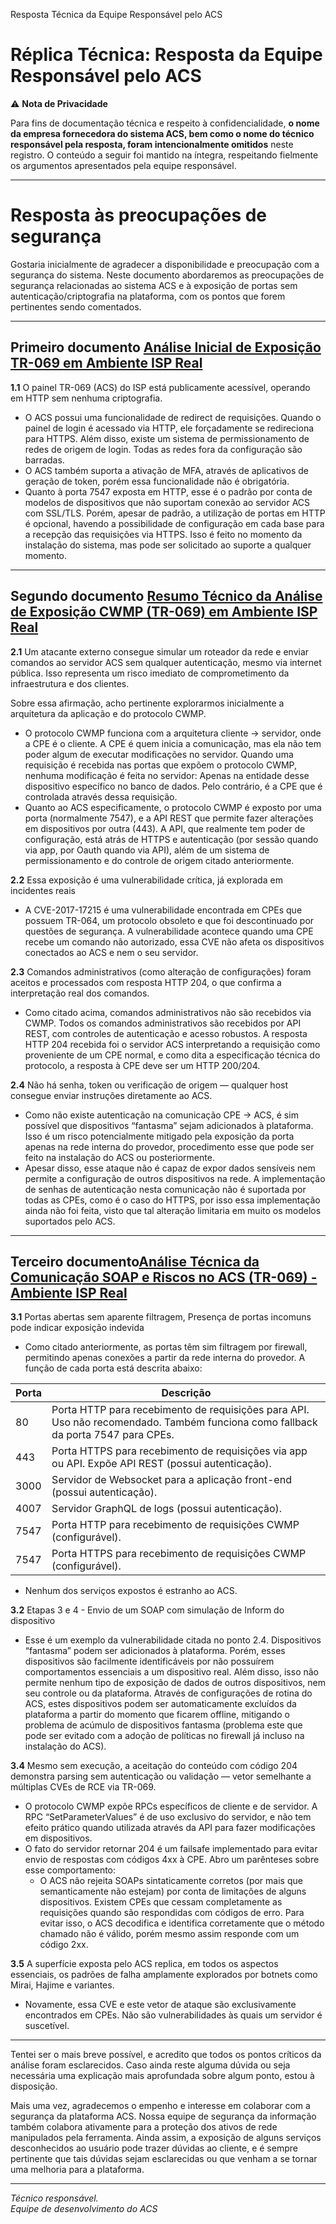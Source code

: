 Resposta Técnica da Equipe Responsável pelo ACS

# Réplica Técnica: Resposta da Equipe Responsável pelo ACS

⚠️ **Nota de Privacidade**

Para fins de documentação técnica e respeito à confidencialidade, **o nome da empresa fornecedora do sistema ACS, bem como o nome do técnico responsável pela resposta, foram intencionalmente omitidos** neste registro. O conteúdo a seguir foi mantido na íntegra, respeitando fielmente os argumentos apresentados pela equipe responsável.

---

# Resposta às preocupações de segurança

Gostaria inicialmente de agradecer a disponibilidade e preocupação com a segurança do sistema. Neste documento abordaremos as preocupações de segurança relacionadas ao sistema ACS e à exposição de portas sem autenticação/criptografia na plataforma, com os pontos que forem pertinentes sendo comentados.

---

## Primeiro documento [Análise Inicial de Exposição TR-069 em Ambiente ISP Real]()

**1.1** O painel TR-069 (ACS) do ISP está publicamente acessível, operando em HTTP sem nenhuma criptografia.

- O ACS possui uma funcionalidade de redirect de requisições. Quando o painel de login é acessado via HTTP, ele forçadamente se redireciona para HTTPS. Além disso, existe um sistema de permissionamento de redes de origem de login. Todas as redes fora da configuração são barradas.
- O ACS também suporta a ativação de MFA, através de aplicativos de geração de token, porém essa funcionalidade não é obrigatória.
- Quanto à porta 7547 exposta em HTTP, esse é o padrão por conta de modelos de dispositivos que não suportam conexão ao servidor ACS com SSL/TLS. Porém, apesar de padrão, a utilização de portas em HTTP é opcional, havendo a possibilidade de configuração em cada base para a recepção das requisições via HTTPS. Isso é feito no momento da instalação do sistema, mas pode ser solicitado ao suporte a qualquer momento.

---

## Segundo documento [Resumo Técnico da Análise de Exposição CWMP (TR-069) em Ambiente ISP Real]()

**2.1** Um atacante externo consegue simular um roteador da rede e enviar comandos ao servidor ACS sem qualquer autenticação, mesmo via internet pública. Isso representa um risco imediato de comprometimento da infraestrutura e dos clientes.

Sobre essa afirmação, acho pertinente explorarmos inicialmente a arquitetura da aplicação e do protocolo CWMP.

- O protocolo CWMP funciona com a arquitetura cliente -> servidor, onde a CPE é o cliente. A CPE é quem inicia a comunicação, mas ela não tem poder algum de executar modificações no servidor. Quando uma requisição é recebida nas portas que expõem o protocolo CWMP, nenhuma modificação é feita no servidor: Apenas na entidade desse dispositivo específico no banco de dados. Pelo contrário, é a CPE que é controlada através dessa requisição.
- Quanto ao ACS especificamente, o protocolo CWMP é exposto por uma porta (normalmente 7547), e a API REST que permite fazer alterações em dispositivos por outra (443). A API, que realmente tem poder de configuração, está atrás de HTTPS e autenticação (por sessão quando via app, por Oauth quando via API), além de um sistema de permissionamento e do controle de origem citado anteriormente.

**2.2** Essa exposição é uma vulnerabilidade crítica, já explorada em incidentes reais

- A CVE-2017-17215 é uma vulnerabilidade encontrada em CPEs que possuem TR-064, um protocolo obsoleto e que foi descontinuado por questões de segurança. A vulnerabilidade acontece quando uma CPE recebe um comando não autorizado, essa CVE não afeta os dispositivos conectados ao ACS e nem o seu servidor.

**2.3** Comandos administrativos (como alteração de configurações) foram aceitos e processados com resposta HTTP 204, o que confirma a interpretação real dos comandos.

- Como citado acima, comandos administrativos não são recebidos via CWMP. Todos os comandos administrativos são recebidos por API REST, com controles de autenticação e acesso robustos. A resposta HTTP 204 recebida foi o servidor ACS interpretando a requisição como proveniente de um CPE normal, e como dita a especificação técnica do protocolo, a resposta à CPE deve ser um HTTP 200/204.

**2.4** Não há senha, token ou verificação de origem — qualquer host consegue enviar instruções diretamente ao ACS.

- Como não existe autenticação na comunicação CPE -> ACS, é sim possível que dispositivos “fantasma” sejam adicionados à plataforma. Isso é um risco potencialmente mitigado pela exposição da porta apenas na rede interna do provedor, procedimento esse que pode ser feito na instalação do ACS ou posteriormente.
- Apesar disso, esse ataque não é capaz de expor dados sensíveis nem permite a configuração de outros dispositivos na rede. A implementação de senhas de autenticação nesta comunicação não é suportada por todas as CPEs, como é o caso do HTTPS, por isso essa implementação ainda não foi feita, visto que tal alteração limitaria em muito os modelos suportados pelo ACS.

---

## Terceiro documento[Análise Técnica da Comunicação SOAP e Riscos no ACS (TR-069) - Ambiente ISP Real]()

**3.1** Portas abertas sem aparente filtragem, Presença de portas incomuns pode indicar exposição indevida

- Como citado anteriormente, as portas têm sim filtragem por firewall, permitindo apenas conexões a partir da rede interna do provedor. A função de cada porta está descrita abaixo:

| Porta | Descrição                                                                                                                        |
|-------|--------------------------------------------------------------------------------------------------------------------------------- |
| 80    | Porta HTTP para recebimento de requisições para API. Uso não recomendado. Também funciona como fallback da porta 7547 para CPEs. |
| 443   | Porta HTTPS para recebimento de requisições via app ou API. Expõe API REST (possui autenticação).                                |
| 3000  | Servidor de Websocket para a aplicação front-end (possui autenticação).                                                          |
| 4007  | Servidor GraphQL de logs (possui autenticação).                                                                                  |
| 7547  | Porta HTTP para recebimento de requisições CWMP (configurável).                                                                  |
| 7547  | Porta HTTPS para recebimento de requisições CWMP (configurável).                                                                 |

- Nenhum dos serviços expostos é estranho ao ACS.

**3.2** Etapas 3 e 4 - Envio de um SOAP com simulação de Inform do dispositivo

- Esse é um exemplo da vulnerabilidade citada no ponto 2.4. Dispositivos “fantasma” podem ser adicionados à plataforma. Porém, esses dispositivos são facilmente identificáveis por não possuírem comportamentos essenciais a um dispositivo real. Além disso, isso não permite nenhum tipo de exposição de dados de outros dispositivos, nem seu controle ou da plataforma. Através de configurações de rotina do ACS, estes dispositivos podem ser automaticamente excluídos da plataforma a partir do momento que ficarem offline, mitigando o problema de acúmulo de dispositivos fantasma (problema este que pode ser evitado com a adoção de políticas no firewall já incluso na instalação do ACS).

**3.4** Mesmo sem execução, a aceitação do conteúdo com código 204 demonstra parsing sem autenticação ou validação — vetor semelhante a múltiplas CVEs de RCE via TR-069.

- O protocolo CWMP expõe RPCs específicos de cliente e de servidor. A RPC “SetParameterValues” é de uso exclusivo do servidor, e não tem efeito prático quando utilizada através da API para fazer modificações em dispositivos.
- O fato do servidor retornar 204 é um failsafe implementado para evitar envio de respostas com códigos 4xx à CPE. Abro um parênteses sobre esse comportamento:
    - O ACS não rejeita SOAPs sintaticamente corretos (por mais que semanticamente não estejam) por conta de limitações de alguns dispositivos. Existem CPEs que cessam completamente as requisições quando são respondidas com códigos de erro. Para evitar isso, o ACS decodifica e identifica corretamente que o método chamado não é válido, porém mesmo assim responde com um código 2xx.

**3.5** A superfície exposta pelo ACS replica, em todos os aspectos essenciais, os padrões de falha amplamente explorados por botnets como Mirai, Hajime e variantes.

- Novamente, essa CVE e este vetor de ataque são exclusivamente encontrados em CPEs. Não são vulnerabilidades às quais um servidor é suscetível.

---

Tentei ser o mais breve possível, e acredito que todos os pontos críticos da análise foram esclarecidos. Caso ainda reste alguma dúvida ou seja necessária uma explicação mais aprofundada sobre algum ponto, estou à disposição.

Mais uma vez, agradecemos o empenho e interesse em colaborar com a segurança da plataforma ACS. Nossa equipe de segurança da informação também colabora ativamente para a proteção dos ativos de rede manipulados pela ferramenta. Ainda assim, a exposição de alguns serviços desconhecidos ao usuário pode trazer dúvidas ao cliente, e é sempre pertinente que tais dúvidas sejam esclarecidas ou que venham a se tornar uma melhoria para a plataforma.

---

_Técnico responsável._  
_Equipe de desenvolvimento do ACS_
